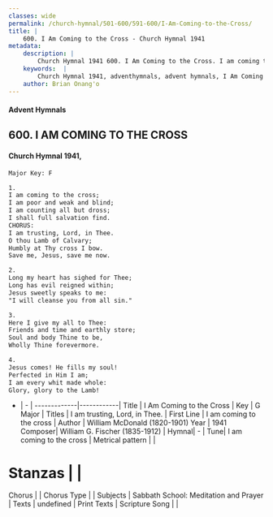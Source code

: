 ```yaml
---
classes: wide
permalink: /church-hymnal/501-600/591-600/I-Am-Coming-to-the-Cross/
title: |
    600. I Am Coming to the Cross - Church Hymnal 1941
metadata:
    description: |
        Church Hymnal 1941 600. I Am Coming to the Cross. I am coming to the cross; I am poor and weak and blind; I am counting all but dross; I shall full salvation find. CHORUS: I am trusting, Lord, in Thee. O thou Lamb of Calvary; Humbly at Thy cross I bow. Save me, Jesus, save me now. 
    keywords:  |
        Church Hymnal 1941, adventhymnals, advent hymnals, I Am Coming to the Cross, I am coming to the cross. I am trusting, Lord, in Thee.
    author: Brian Onang'o
---
```


#### Advent Hymnals
## 600. I AM COMING TO THE CROSS
####  Church Hymnal 1941,

```txt
Major Key: F

1.
I am coming to the cross;
I am poor and weak and blind;
I am counting all but dross;
I shall full salvation find.
CHORUS:
I am trusting, Lord, in Thee.
O thou Lamb of Calvary;
Humbly at Thy cross I bow.
Save me, Jesus, save me now.

2.
Long my heart has sighed for Thee;
Long has evil reigned within;
Jesus sweetly speaks to me:
"I will cleanse you from all sin."

3.
Here I give my all to Thee:
Friends and time and earthly store;
Soul and body Thine to be,
Wholly Thine forevermore.

4.
Jesus comes! He fills my soul!
Perfected in Him I am;
I am every whit made whole:
Glory, glory to the Lamb!

```

- |   -  |
-------------|------------|
Title | I Am Coming to the Cross |
Key | G Major |
Titles | I am trusting, Lord, in Thee. |
First Line | I am coming to the cross |
Author | William McDonald (1820-1901)
Year | 1941
Composer| William G. Fischer (1835-1912) |
Hymnal|  - |
Tune| I am coming to the cross |
Metrical pattern | |
# Stanzas |  |
Chorus |  |
Chorus Type |  |
Subjects | Sabbath School: Meditation and Prayer |
Texts | undefined |
Print Texts | 
Scripture Song |  |
    
